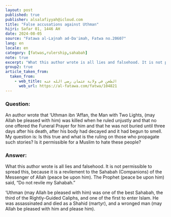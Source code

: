 ```yaml
---
layout: post
published: true
publisher: alsalafiyyah@icloud.com
title: "False accusations against Uthman"
hijri: Safar 01, 1446 AH
date: 2024-08-05
source: "Fatawa al-Lajnah ad-Da'imah, Fatwa no.20607"
lang: en
locale: en
category: [fatwas,rulership,sahabah]
note: true
excerpt: "What this author wrote is all lies and falsehood. It is not permissible to spread this, because it is a revilement to the Companions of the Messenger of Allah."
group2: true
article_taken_from: 
  taken_from:
    - web_title: الطعن في ولاية عثمان رضي الله عنه
      web_url: https://al-fatawa.com/fatwa/104821
---
```


### Question: 
An author wrote that ‘Uthman ibn ‘Affan, the Man with Two Lights, (may Allah be pleased with him) was killed when he ruled unjustly and that no one offered the Funeral Prayer for him and that he was not buried until three days after his death, after his body had decayed and it had begun to smell. My question is: Is this true and what is the ruling on those who propagate such stories? Is it permissible for a Muslim to hate these people?

### Answer: 
What this author wrote is all lies and falsehood. It is not permissible to spread this, because it is a revilement to the Sahabah (Companions) of the Messenger of Allah (peace be upon him). The Prophet (peace be upon him) said, “Do not revile my Sahabah.” 

‘Uthman (may Allah be pleased with him) was one of the best Sahabah, the third of the Rightly-Guided Caliphs, and one of the first to enter Islam. He was assassinated and died as a Shahid (martyr), and a wronged man (may Allah be pleased with him and please him). 
